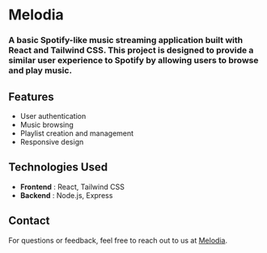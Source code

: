 # Melodia

### A basic Spotify-like music streaming application built with React and Tailwind CSS. This project is designed to provide a similar user experience to Spotify by allowing users to browse and play music.

## Features
- User authentication
- Music browsing
- Playlist creation and management
- Responsive design

## Technologies Used
- **Frontend** : React, Tailwind CSS
- **Backend** : Node.js, Express 

## Contact

For questions or feedback, feel free to reach out to us at [Melodia](mailto:melodia@gmail.com).